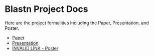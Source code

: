 # Blastn Project Docs
Here are the project formalities including the Paper, Presentation, and Poster.
- [Paper](https://docs.google.com/document/d/1efzbBsXzkEi7pNegTqy0G0EC0baw4Xfw3ayusAVXP1I/edit?usp=sharing)
- [Presentation](https://docs.google.com/presentation/d/148pHGbZyhRuX7aTDIOD6cvWq6DEl1R97VqgUeb22P9o/edit?usp=sharing)
- [INVALID LINK - Poster]()